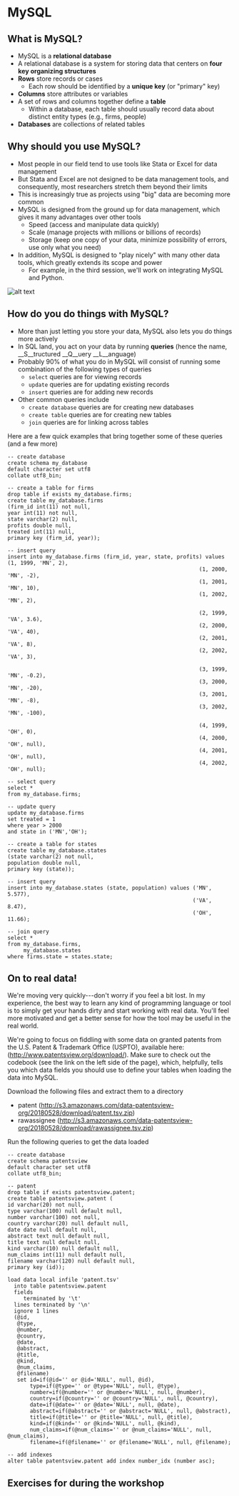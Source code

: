 # MySQL

## What is MySQL?
* MySQL is a __relational database__
* A relational database is a system for storing data that centers on __four key organizing structures__
 * __Rows__ store records or cases
     * Each row should be identified by a __unique key__ (or "primary" key)
 * __Columns__ store attributes or variables
 * A set of rows and columns together define a __table__
     * Within a database, each table should usually record data about distinct entity types (e.g., firms, people)
 * __Databases__ are collections of related tables

## Why should you use MySQL?
* Most people in our field tend to use tools like Stata or Excel for data management
* But Stata and Excel are not designed to be data management tools, and consequently, most researchers stretch them beyond their limits
 * This is increasingly true as projects using "big" data are becoming more common
* MySQL is designed from the ground up for data management, which gives it many advantages over other tools
  * Speed (access and manipulate data quickly)
  * Scale (manage projects with millions or billions of records)
  * Storage (keep one copy of your data, minimize possibility of errors, use only what you need)
* In addition, MySQL is designed to "play nicely" with many other data tools, which greatly extends its scope and power
  * For example, in the third session, we'll work on integrating MySQL and Python.

![alt text](https://github.com/russellfunk/phd_toolbox/blob/master/images/change_my_mind.jpeg "Logo Title Text 1")

## How do you do things with MySQL?
* More than just letting you store your data, MySQL also lets you do things more actively
* In SQL land, you act on your data by running __queries__ (hence the name, __S__tructured __Q__uery __L__anguage)
* Probably 90% of what you do in MySQL will consist of running some combination of the following types of queries
  * `select` queries are for viewing records
  * `update` queries are for updating existing records
  * `insert` queries are for adding new records
* Other common queries include
  * `create database` queries are for creating new databases
  * `create table` queries are for creating new tables
  * `join` queries are for linking across tables
  
Here are a few quick examples that bring together some of these queries (and a few more)

```mysql
-- create database
create schema my_database 
default character set utf8 
collate utf8_bin;
```

```mysql
-- create a table for firms
drop table if exists my_database.firms;
create table my_database.firms
(firm_id int(11) not null,
year int(11) not null,
state varchar(2) null,
profits double null,
treated int(11) null,
primary key (firm_id, year));
```

```mysql
-- insert query
insert into my_database.firms (firm_id, year, state, profits) values (1, 1999, 'MN', 2),
                                                            (1, 2000, 'MN', -2),
                                                            (1, 2001, 'MN', 10),
                                                            (1, 2002, 'MN', 2),
                                                            
                                                            (2, 1999, 'VA', 3.6),
                                                            (2, 2000, 'VA', 40),
                                                            (2, 2001, 'VA', 8),
                                                            (2, 2002, 'VA', 3),
                                                            
                                                            (3, 1999, 'MN', -0.2),
                                                            (3, 2000, 'MN', -20),
                                                            (3, 2001, 'MN', -8),
                                                            (3, 2002, 'MN', -100),
 
                                                            (4, 1999, 'OH', 0),
                                                            (4, 2000, 'OH', null),
                                                            (4, 2001, 'OH', null),
                                                            (4, 2002, 'OH', null);
```

```mysql
-- select query
select *
from my_database.firms;
```
 
```mysql
-- update query
update my_database.firms
set treated = 1
where year > 2000
and state in ('MN','OH');
```


```mysql
-- create a table for states
create table my_database.states
(state varchar(2) not null,
population double null,
primary key (state));
```

```mysql
-- insert query
insert into my_database.states (state, population) values ('MN', 5.577),
                                                          ('VA', 8.47),
                                                          ('OH', 11.66);
```

```mysql
-- join query
select *
from my_database.firms,
     my_database.states
where firms.state = states.state;
```

## On to real data!
We're moving very quickly---don't worry if you feel a bit lost. In my experience, the best way to learn any kind of programming language or tool is to simply get your hands dirty and start working with real data. You'll feel more motivated and get a better sense for how the tool may be useful in the real world.

We're going to focus on fiddling with some data on granted patents from the U.S. Patent & Trademark Office (USPTO), available here: (http://www.patentsview.org/download/). Make sure to check out the codebook (see the link on the left side of the page), which, helpfully, tells you which data fields you should use to define your tables when loading the data into MySQL.

Download the following files and extract them to a directory
* patent (http://s3.amazonaws.com/data-patentsview-org/20180528/download/patent.tsv.zip)
* rawassignee (http://s3.amazonaws.com/data-patentsview-org/20180528/download/rawassignee.tsv.zip)

Run the following queries to get the data loaded


```mysql
-- create database
create schema patentsview 
default character set utf8 
collate utf8_bin;
```

```mysql
-- patent
drop table if exists patentsview.patent;
create table patentsview.patent (
id varchar(20) not null,
type varchar(100) null default null,
number varchar(100) not null,
country varchar(20) null default null,
date date null default null,
abstract text null default null,
title text null default null,
kind varchar(10) null default null,
num_claims int(11) null default null,
filename varchar(120) null default null,
primary key (id));
```

```mysql
load data local infile 'patent.tsv' 
  into table patentsview.patent 
  fields 
     terminated by '\t' 
  lines terminated by '\n' 
  ignore 1 lines
  (@id,
   @type,
   @number,
   @country,
   @date,
   @abstract,
   @title,
   @kind,
   @num_claims,
   @filename)
   set id=if(@id='' or @id='NULL', null, @id),
       type=if(@type='' or @type='NULL', null, @type),
       number=if(@number='' or @number='NULL', null, @number),
       country=if(@country='' or @country='NULL', null, @country),
       date=if(@date='' or @date='NULL', null, @date),
       abstract=if(@abstract='' or @abstract='NULL', null, @abstract),
       title=if(@title='' or @title='NULL', null, @title),
       kind=if(@kind='' or @kind='NULL', null, @kind),
       num_claims=if(@num_claims='' or @num_claims='NULL', null, @num_claims),
       filename=if(@filename='' or @filename='NULL', null, @filename);
```

```mysql
-- add indexes
alter table patentsview.patent add index number_idx (number asc);
```



## Exercises for during the workshop


